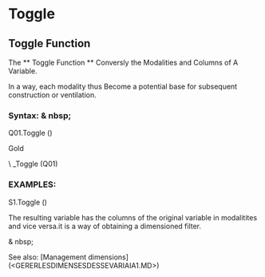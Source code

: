 # Toggle

## Toggle Function

The ** Toggle Function ** Conversly the Modalities and Columns of A Variable.

In a way, each modality thus Become a potential base for subsequent construction or ventilation.

### Syntax: & nbsp;

Q01.Toggle ()

Gold

\ _Toggle (Q01)

### EXAMPLES:

S1.Toggle ()

The resulting variable has the columns of the original variable in modalitites and vice versa.it is a way of obtaining a dimensioned filter.

& nbsp;

See also: [Management dimensions] (<GERERLESDIMENSESDESSEVARIAIA1.MD>)